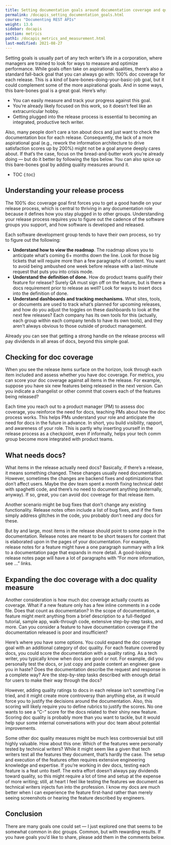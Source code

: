 ```yaml
---
title: Setting documentation goals around documentation coverage and quality
permalink: /docapis_setting_documentation_goals.html
course: "Documenting REST APIs"
weight: 13.6
sidebar: docapis
section: metrics
path1: /docapis_metrics_and_measurement.html
last-modified: 2021-08-27
---
```


Setting goals is usually part of any tech writer’s life in a corporation, where managers are trained to look for ways to measure and optimize performance. While goals often take on aspirational qualities, there’s also a standard fall-back goal that you can always go with: 100% doc coverage for each release. This is a kind of bare-bones-doing-your-basic-job goal, but it could complement some of the more aspirational goals. And in some ways, this bare-bones goal is a great goal. Here’s why:

* You can easily measure and track your progress against this goal.
* You’re already likely focused on this work, so it doesn’t feel like an extracurricular hobby.
* Getting plugged into the release process is essential to becoming an integrated, productive tech writer.

Also, many people don’t care a ton about docs and just want to check the documentation box for each release. Consequently, the lack of a more aspirational goal (e.g., rework the information architecture to drive satisfaction scores up by 200%) might not be a goal anyone deeply cares about. If that’s the case, focus on the bread-and-butter work you’re already doing &mdash; but do it better by following the tips below. You can also spice up this bare-bones goal by adding quality measures around it.

* TOC
{:toc}

## Understanding your release process

The 100% doc coverage goal first forces you to get a good handle on your release process, which is central to thriving in any documentation role because it defines how you stay plugged in to other groups. Understanding your release process requires you to figure out the cadence of the software groups you support, and how software is developed and released. 

Each software development group tends to have their own process, so try to figure out the following:

* **Understand how to view the roadmap**. The roadmap allows you to anticipate what’s coming 6+ months down the line. Look for those big tickets that will require more than a few paragraphs of content. You want to avoid being ambushed one week before release with a last-minute request that puts you into crisis mode.
* **Understand the definition of done.** How do product teams qualify their feature for release? Surely QA must sign off on the feature, but is there a docs requirement prior to release as well? Look for ways to insert docs into the definition of done.
* **Understand dashboards and tracking mechanisms.** What sites, tools, or documents are used to track what’s planned for upcoming releases, and how do you adjust the toggles on these dashboards to look at the next few releases? Each company has its own tools for this (actually, each group within each company tends to have its own tools), and they aren’t always obvious to those outside of product management.

Already you can see that getting a strong handle on the release process will pay dividends in all areas of docs, beyond this simple goal.

## Checking for doc coverage 

When you see the release items surface on the horizon, look through each item included and assess whether you have doc coverage. For metrics, you can score your doc coverage against all items in the release. For example, suppose you have six new features being released in the next version. Can you indicate a changelist or other commit that covers each of the features being released?

Each time you reach out to a product manager (PM) to assess doc coverage, you reinforce the need for docs, teaching PMs about how the doc process works. This helps PMs understand your role and anticipate the need for docs in the future in advance. In short, you build visibility, rapport, and awareness of your role. This is partly why inserting yourself in the release process as a checkpoint, even if informally, helps your tech comm group become more integrated with product teams.

## What needs docs?

What items in the release actually need docs? Basically, if there’s a release, it means something changed. These changes usually need documentation. However, sometimes the changes are backend fixes and optimizations that don’t affect users. Maybe the dev team spent a month fixing technical debt with spaghetti code, and there’s no need to document anything (externally, anyway). If so, great, you can avoid doc coverage for that release item.

Another scenario might be bug fixes that don’t change any existing functionality. Release notes often include a list of bug fixes, and if the fixes simply address glitches in the code, you probably don’t need any docs for these.

But by and large, most items in the release should point to some page in the documentation. Release notes are meant to be short teasers for content that is elaborated upon in the pages of your documentation. For example, release notes for a feature might have a one paragraph summary with a link to a documentation page that expands in more detail. A good-looking release notes page will have a lot of paragraphs with “For more information, see ...” links.

## Expanding the doc coverage with a doc quality measure

Another consideration is how much doc coverage actually counts as coverage. What if a new feature only has a few inline comments in a code file. Does that count as documentation? In the scope of documentation, a feature might merit anything from a brief description to a full-fledged tutorial, sample app, walk-through code, extensive step-by-step tasks, and more. Can you consider a feature to have documentation coverage if the documentation released is poor and insufficient?

Here’s where you have some options. You could expand the doc coverage goal with an additional category of doc quality. For each feature covered by docs, you could score the documentation with a quality rating. As a tech writer, you typically know when docs are good or not. For example, did you personally test the docs, or just copy and paste content an engineer gave you in haste? Does the documentation describe the request and response in a complete way? Are the step-by-step tasks described with enough detail for users to make their way through the docs?

However, adding quality ratings to docs in each release isn’t something I’ve tried, and it might create more controversy than anything else, as it would force you to justify the decisions around the documentation. Also, this scoring will likely require you to define rubrics to justify the scores. No one wants to see a “C-” score for the docs related to their shiny new feature. Scoring doc quality is probably more than you want to tackle, but it would help spur some internal conversations with your doc team about potential improvements.

Some other doc quality measures might be much less controversial but still highly valuable. How about this one: Which of the features were personally tested by technical writers? While it might seem like a given that tech writers test all the features they document, that’s hardly the case. The setup and execution of the features often requires extensive engineering knowledge and expertise. If you’re working in dev docs, testing each feature is a feat unto itself. The extra effort doesn’t always pay dividends toward quality, so this might require a lot of time and setup at the expense of more writing; still, at heart I feel like testing the features we document as technical writers injects fun into the profession. I know my docs are much better when I can experience the feature first-hand rather than merely seeing screenshots or hearing the feature described by engineers.

## Conclusion

There are many goals one could set &mdash; I just explored one that seems to be somewhat common in doc groups. Common, but with rewarding results. If you have goals you’d like to share, please add them in the comments below.
